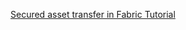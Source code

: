 [Secured asset transfer in Fabric Tutorial](https://hyperledger-fabric.readthedocs.io/en/latest/secured_asset_transfer/secured_private_asset_transfer_tutorial.html)
